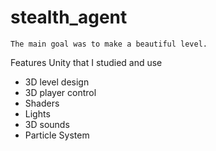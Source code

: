 # stealth_agent
```
The main goal was to make a beautiful level.
```
Features Unity that I studied and use
* 3D level design
* 3D player control
* Shaders
* Lights
* 3D sounds
* Particle System
